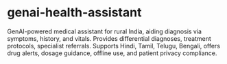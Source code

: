 # genai-health-assistant
GenAI-powered medical assistant for rural India, aiding diagnosis via symptoms, history, and vitals. Provides differential diagnoses, treatment protocols, specialist referrals. Supports Hindi, Tamil, Telugu, Bengali, offers drug alerts, dosage guidance, offline use, and patient privacy compliance.
